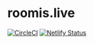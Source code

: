 # roomis.live

[![CircleCI](https://circleci.com/gh/Leyka/roomis.live/tree/master.svg?style=svg&circle-token=da549a83b201022c1bac7bb54dd12e9bf1f87b5a)](https://circleci.com/gh/Leyka/roomis.live/tree/master)
[![Netlify Status](https://api.netlify.com/api/v1/badges/38e3dbe5-cba2-41f6-88bb-56351ebe1151/deploy-status)](https://app.netlify.com/sites/roomislive/deploys)
